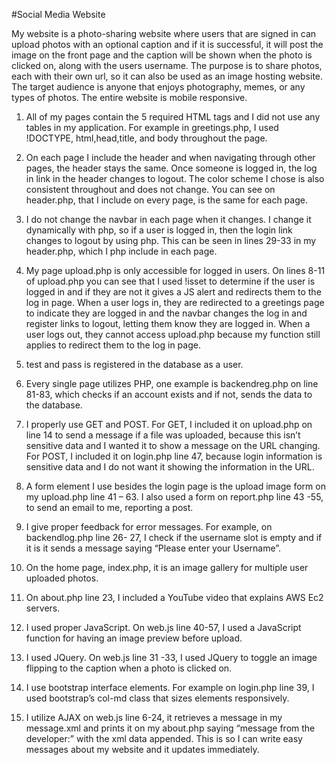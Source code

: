 #Social Media Website

My website is a photo-sharing website where users that are signed in can upload photos with an optional caption and if it is successful, it will post the image on the front page and the caption will be shown when the photo is clicked on, along with the users username. The purpose is to share photos, each with their own url, so it can also be used as an image hosting website. The target audience is anyone that enjoys photography, memes, or any types of photos. The entire website is mobile responsive.

1.	All of my pages contain the 5 required HTML tags and I did not use any tables in my application. For example in greetings.php, I used !DOCTYPE, html,head,title, and body throughout the page. 

2.	On each page I include the header and when navigating through other pages, the header stays the same. Once someone is logged in, the log in link in the header changes to logout. The color scheme I chose is also consistent throughout and does not change. You can see on header.php, that I include on every page, is the same for each page. 

3.	I do not change the navbar in each page when it changes. I change it dynamically with php, so if a user is logged in, then the login link changes to logout by using php. This can be seen in lines 29-33 in my header.php, which I php include in each page.

4.	My page upload.php is only accessible for logged in users. On lines 8-11 of upload.php you can see that I used !isset to determine if the user is logged in and if they are not it gives a JS alert and redirects them to the log in page. When a user logs in, they are redirected to a greetings page to indicate they are logged in and the navbar changes the log in and register links to logout, letting them know they are logged in. When a user logs out, they cannot access upload.php because my function still applies to redirect them to the log in page.

5.	test and pass is registered in the database as a user.

6.	Every single page utilizes PHP, one example is backendreg.php on line 81-83, which checks if an account exists and if not, sends the data to the database.

7.	I properly use GET and POST. For GET, I included it on upload.php on line 14 to send a message if a file was uploaded, because this isn’t sensitive data and I wanted it to show a message on the URL changing. For POST, I included it on login.php line 47, because login information is sensitive data and I do not want it showing the information in the URL.

8.	A form element I use besides the login page is the upload image form on my upload.php line 41 – 63. I also used a form on report.php line 43 -55, to send an email to me, reporting a post. 

9.	I give proper feedback for error messages. For example, on backendlog.php line 26- 27, I check if the username slot is empty and if it is it sends a message saying “Please enter your Username”.

10.	On the home page, index.php, it is an image gallery for multiple user uploaded photos.

11.	On about.php line 23, I included a YouTube video that explains AWS Ec2 servers. 

12.	I used proper JavaScript. On web.js line 40-57, I used a JavaScript function for having an image preview before upload.

13.	I used JQuery. On web.js line 31 -33, I used JQuery to toggle an image flipping to the caption when a photo is clicked on.

14.	I use bootstrap interface elements. For example on login.php line 39, I used bootstrap’s col-md class that sizes elements responsively. 

15.	I utilize AJAX on web.js line 6-24, it retrieves a message in my message.xml and prints it on my about.php saying “message from the developer:” with the xml data appended. This is so I can write easy messages about my website and it updates immediately. 
